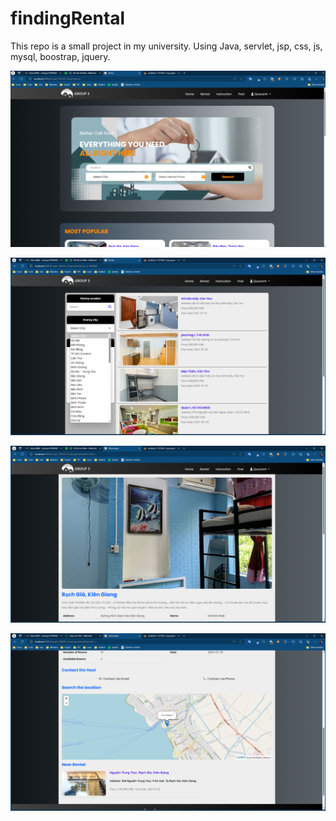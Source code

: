 # findingRental
This repo is a small project in my university. Using Java, servlet, jsp, css, js, mysql, boostrap, jquery.

![Image Alt Text](1.png)

![Image Alt Text](2.png)

![Image Alt Text](3.png)

![Image Alt Text](4.png)
